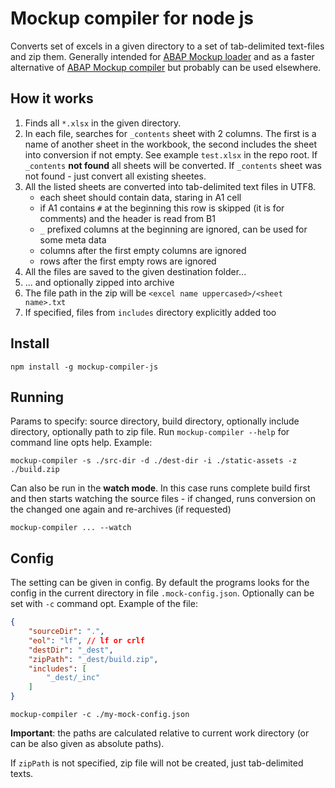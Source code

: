 # Mockup compiler for node js

Converts set of excels in a given directory to a set of tab-delimited text-files and zip them. Generally intended for [ABAP Mockup loader](https://github.com/sbcgua/mockup_loader) and as a faster alternative of [ABAP Mockup compiler](https://github.com/sbcgua/mockup_compiler) but probably can be used elsewhere. 

## How it works

1. Finds all `*.xlsx` in the given directory.
2. In each file, searches for `_contents` sheet with 2 columns. The first is a name of another sheet in the workbook, the second includes the sheet into conversion if not empty. See example `test.xlsx` in the repo root. If `_contents` **not found** all sheets will be converted. If `_contents` sheet was not found - just convert all existing sheetes.
3. All the listed sheets are converted into tab-delimited text files in UTF8.
    - each sheet should contain data, staring in A1 cell
    - if A1 contains `#` at the beginning this row is skipped (it is for comments) and the header is read from B1
    - `_` prefixed columns at the beginning are ignored, can be used for some meta data
    - columns after the first empty columns are ignored
    - rows after the first empty rows are ignored
4. All the files are saved to the given destination folder...
5. ... and optionally zipped into archive
6. The file path in the zip will be `<excel name uppercased>/<sheet name>.txt`
7. If specified, files from `includes` directory explicitly added too

## Install

```
npm install -g mockup-compiler-js
```

## Running

Params to specify: source directory, build directory, optionally include directory, optionally path to zip file. Run `mockup-compiler --help` for command line opts help. Example:

```
mockup-compiler -s ./src-dir -d ./dest-dir -i ./static-assets -z ./build.zip
```

Can also be run in the **watch mode**. In this case runs complete build first and then starts watching the source files - if changed, runs conversion on the changed one again and re-archives (if requested)

```
mockup-compiler ... --watch
```

## Config

The setting can be given in config. By default the programs looks for the config in the current directory in file `.mock-config.json`. Optionally can be set with `-c` command opt. Example of the file:

```json
{
    "sourceDir": ".",
    "eol": "lf", // lf or crlf
    "destDir": "_dest",
    "zipPath": "_dest/build.zip",
    "includes": [
        "_dest/_inc"
    ]
}
```
```
mockup-compiler -c ./my-mock-config.json
```
**Important**: the paths are calculated relative to current work directory (or can be also given as absolute paths).

If `zipPath` is not specified, zip file will not be created, just tab-delimited texts.
